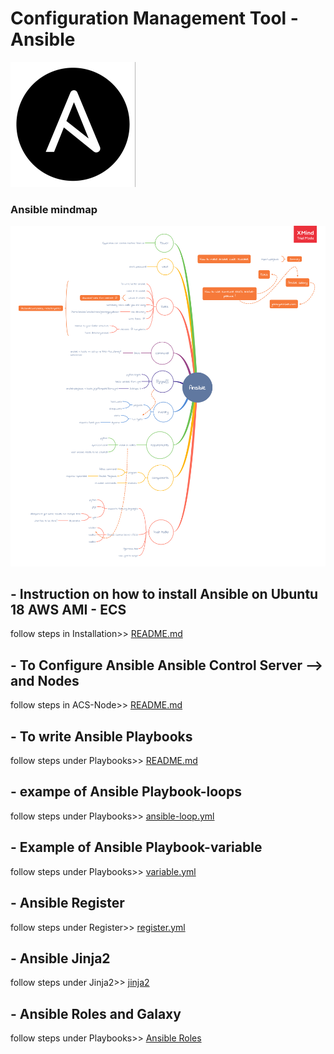 # Configuration Management Tool - Ansible
![GitHub Logo](/images/Ansi_logo.png)

### Ansible mindmap
![GitHub Logo](/images/Ansible_mindmap_new.png)

## - Instruction on how to install Ansible on Ubuntu 18 AWS AMI - ECS

follow steps in Installation>>
[README.md](/Installation/README.md)

## - To Configure Ansible Ansible Control  Server --> and Nodes

follow steps in ACS-Node>>
[README.md](/ACS-Node/README.md)

## - To write Ansible Playbooks

follow steps under Playbooks>>
[README.md](/Playbooks/README.md)

## - exampe of Ansible Playbook-loops

follow steps under Playbooks>>
[ansible-loop.yml](/Playbooks/ansible-loop.yml)

## - Example of Ansible Playbook-variable

follow steps under Playbooks>>
[variable.yml](/Playbooks/variable.yml)

## - Ansible Register

follow steps under Register>>
[register.yml](/Register/register.yml)

## - Ansible Jinja2

follow steps under Jinja2>>
[jinja2](/jinja2/display.j2)

## - Ansible Roles and Galaxy

follow steps under Playbooks>>
[Ansible Roles](/Roles/roles/roles.yml)